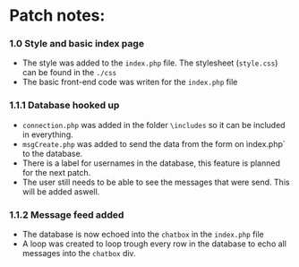 # Patch notes:

### 1.0 Style and basic index page

* The style was added to the `index.php` file. The stylesheet (`style.css`) can be found in the `./css`
* The basic front-end code was writen for the `index.php` file

### 1.1.1 Database hooked up

* `connection.php` was added in the folder `\includes` so it can be included in everything.
* `msgCreate.php` was added to send the data from the form on ìndex.php` to the database.
* There is a label for usernames in the database, this feature is planned for the next patch.
* The user still needs to be able to see the messages that were send. This will be added aswell.

### 1.1.2 Message feed added

* The database is now echoed into the `chatbox` in the `index.php` file
* A loop was created to loop trough every row in the database to echo all messages into the `chatbox` div.